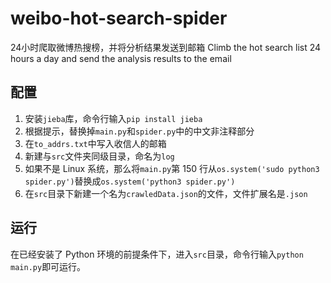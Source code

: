 # weibo-hot-search-spider
24小时爬取微博热搜榜，并将分析结果发送到邮箱 Climb the hot search list 24 hours a day and send the analysis results to the email

## 配置

1. 安装`jieba`库，命令行输入`pip install jieba`
1. 根据提示，替换掉`main.py`和`spider.py`中的中文非注释部分
1. 在`to_addrs.txt`中写入收信人的邮箱
1. 新建与`src`文件夹同级目录，命名为`log`
1. 如果不是 Linux 系统，那么将`main.py`第 150 行从`os.system('sudo python3 spider.py')`替换成`os.system('python3 spider.py')`
1. 在`src`目录下新建一个名为`crawledData.json`的文件，文件扩展名是`.json`

## 运行

在已经安装了 Python 环境的前提条件下，进入`src`目录，命令行输入`python main.py`即可运行。
